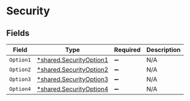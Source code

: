 # Security


## Fields

| Field                                                             | Type                                                              | Required                                                          | Description                                                       |
| ----------------------------------------------------------------- | ----------------------------------------------------------------- | ----------------------------------------------------------------- | ----------------------------------------------------------------- |
| `Option1`                                                         | [*shared.SecurityOption1](../../models/shared/securityoption1.md) | :heavy_minus_sign:                                                | N/A                                                               |
| `Option2`                                                         | [*shared.SecurityOption2](../../models/shared/securityoption2.md) | :heavy_minus_sign:                                                | N/A                                                               |
| `Option3`                                                         | [*shared.SecurityOption3](../../models/shared/securityoption3.md) | :heavy_minus_sign:                                                | N/A                                                               |
| `Option4`                                                         | [*shared.SecurityOption4](../../models/shared/securityoption4.md) | :heavy_minus_sign:                                                | N/A                                                               |